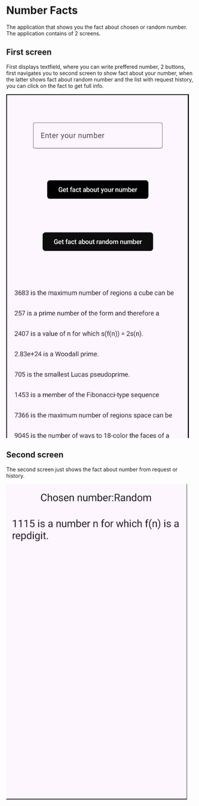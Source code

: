 <h1>Number Facts</h1>
The application that shows you the fact about chosen or random number.
The application contains of 2 screens.
<h2>First screen</h2>
First displays textfield, where you can write preffered number, 2 buttons, first navigates you to second screen to show fact about your number, 
when the latter shows fact about random number and the list with request history, you can click on the fact to get full info. 

![First screen](https://github.com/veers-droid/Number_Facts/blob/master/Screenshot_3.png?raw=true)


<h2>Second screen</h2>
The second screen just shows the fact about number from request or history.

![Second screen](https://github.com/veers-droid/Number_Facts/blob/master/Screenshot_1.png?raw=true)
